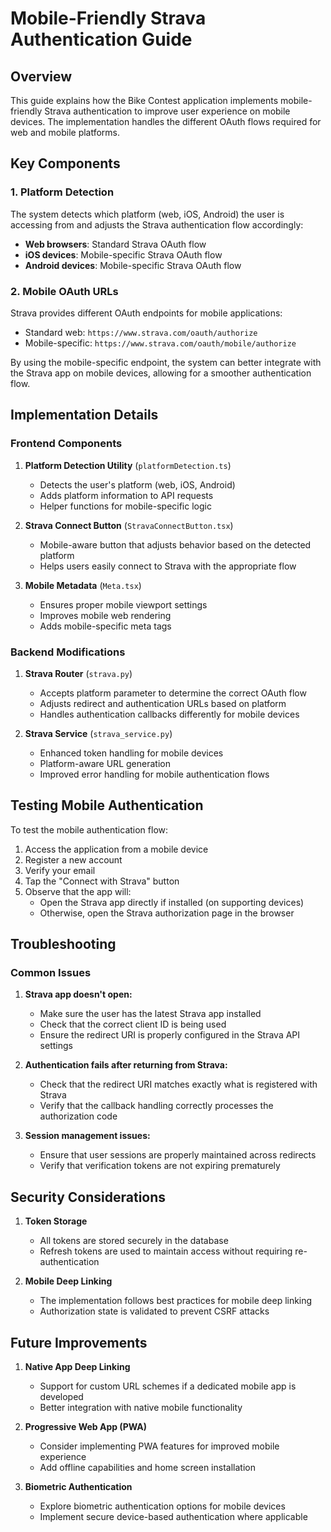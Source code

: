 # Mobile-Friendly Strava Authentication Guide

## Overview

This guide explains how the Bike Contest application implements mobile-friendly Strava authentication to improve user experience on mobile devices. The implementation handles the different OAuth flows required for web and mobile platforms.

## Key Components

### 1. Platform Detection

The system detects which platform (web, iOS, Android) the user is accessing from and adjusts the Strava authentication flow accordingly:

- **Web browsers**: Standard Strava OAuth flow
- **iOS devices**: Mobile-specific Strava OAuth flow
- **Android devices**: Mobile-specific Strava OAuth flow

### 2. Mobile OAuth URLs

Strava provides different OAuth endpoints for mobile applications:

- Standard web: `https://www.strava.com/oauth/authorize`
- Mobile-specific: `https://www.strava.com/oauth/mobile/authorize`

By using the mobile-specific endpoint, the system can better integrate with the Strava app on mobile devices, allowing for a smoother authentication flow.

## Implementation Details

### Frontend Components

1. **Platform Detection Utility** (`platformDetection.ts`)
   - Detects the user's platform (web, iOS, Android)
   - Adds platform information to API requests
   - Helper functions for mobile-specific logic

2. **Strava Connect Button** (`StravaConnectButton.tsx`)
   - Mobile-aware button that adjusts behavior based on the detected platform
   - Helps users easily connect to Strava with the appropriate flow

3. **Mobile Metadata** (`Meta.tsx`)
   - Ensures proper mobile viewport settings
   - Improves mobile web rendering
   - Adds mobile-specific meta tags

### Backend Modifications

1. **Strava Router** (`strava.py`)
   - Accepts platform parameter to determine the correct OAuth flow
   - Adjusts redirect and authentication URLs based on platform
   - Handles authentication callbacks differently for mobile devices

2. **Strava Service** (`strava_service.py`)
   - Enhanced token handling for mobile devices
   - Platform-aware URL generation
   - Improved error handling for mobile authentication flows

## Testing Mobile Authentication

To test the mobile authentication flow:

1. Access the application from a mobile device
2. Register a new account
3. Verify your email
4. Tap the "Connect with Strava" button
5. Observe that the app will:
   - Open the Strava app directly if installed (on supporting devices)
   - Otherwise, open the Strava authorization page in the browser

## Troubleshooting

### Common Issues

1. **Strava app doesn't open:**
   - Make sure the user has the latest Strava app installed
   - Check that the correct client ID is being used
   - Ensure the redirect URI is properly configured in the Strava API settings

2. **Authentication fails after returning from Strava:**
   - Check that the redirect URI matches exactly what is registered with Strava
   - Verify that the callback handling correctly processes the authorization code

3. **Session management issues:**
   - Ensure that user sessions are properly maintained across redirects
   - Verify that verification tokens are not expiring prematurely

## Security Considerations

1. **Token Storage**
   - All tokens are stored securely in the database
   - Refresh tokens are used to maintain access without requiring re-authentication

2. **Mobile Deep Linking**
   - The implementation follows best practices for mobile deep linking
   - Authorization state is validated to prevent CSRF attacks

## Future Improvements

1. **Native App Deep Linking**
   - Support for custom URL schemes if a dedicated mobile app is developed
   - Better integration with native mobile functionality

2. **Progressive Web App (PWA)**
   - Consider implementing PWA features for improved mobile experience
   - Add offline capabilities and home screen installation

3. **Biometric Authentication**
   - Explore biometric authentication options for mobile devices
   - Implement secure device-based authentication where applicable